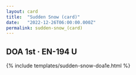 ```yaml
---
layout: card
title:  "Sudden Snow (card)"
date:   "2022-12-26T06:00:00.000Z"
permalink: sudden-snow_(card)
---
```


## DOA 1st &middot; EN-194 U

{% include templates/sudden-snow-doa1e.html %}
